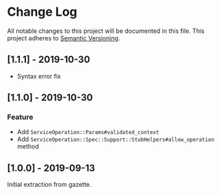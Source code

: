 # Change Log
All notable changes to this project will be documented in this file.
This project adheres to [Semantic Versioning](http://semver.org/).

## [1.1.1] - 2019-10-30

- Syntax error fix

## [1.1.0] - 2019-10-30

### Feature
- Add `ServiceOperation::Params#validated_context`
- Add `ServiceOperation::Spec::Support::StubHelpers#allow_operation` method

## [1.0.0] - 2019-09-13

Initial extraction from gazette.
